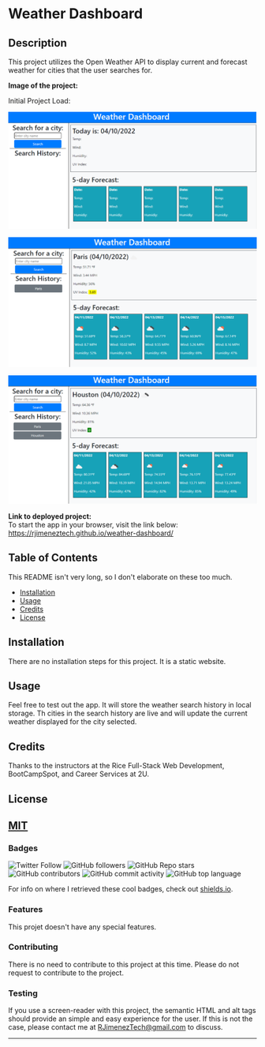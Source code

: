 # Weather Dashboard

## Description 

This project utilizes the Open Weather API to display current and forecast weather for cities that the user searches for.


**Image of the project:**

Initial Project Load:

![Default Screen](/assets/images/defaultScreen.png)

![Search Example](/assets/images/parisWeatherSearch.png)

![Search History](/assets/images/uvUpdateWithHistory.png)

**Link to deployed project:**
<br>To start the app in your browser, visit the link below: 
<br>https://rjimeneztech.github.io/weather-dashboard/

## Table of Contents

This README isn't very long, so I don't elaborate on these too much.

* [Installation](#installation)
* [Usage](#usage)
* [Credits](#credits)
* [License](#license)


## Installation

There are no installation steps for this project. It is a static website. 

## Usage

Feel free to test out the app. It will store the weather search history in local storage. Th cities in the search history are live and will update the current weather displayed for the city selected.

## Credits

Thanks to the instructors at the Rice Full-Stack Web Development, BootCampSpot, and Career Services at 2U. 

## License

[MIT](LICENSE)
---

### Badges

![Twitter Follow](https://img.shields.io/twitter/follow/rjimeneztech?style=social)  ![GitHub followers](https://img.shields.io/github/followers/rjimeneztech?style=social)  ![GitHub Repo stars](https://img.shields.io/github/stars/rjimeneztech/rj-horiseon-accessibility-refactoring?style=social) <br> ![GitHub contributors](https://img.shields.io/github/contributors/rjimeneztech/rj-horiseon-accessibility-refactoring)  ![GitHub commit activity](https://img.shields.io/github/commit-activity/y/rjimeneztech/rj-horiseon-accessibility-refactoring)  ![GitHub top language](https://img.shields.io/github/languages/top/rjimeneztech/rj-horiseon-accessibility-refactoring)  

For info on where I retrieved these cool badges, check out [shields.io](https://shields.io/).

### Features

This projet doesn't have any special features. 

### Contributing 

There is no need to contribute to this project at this time. Please do not request to contribute to the project.

### Testing

If you use a screen-reader with this project, the semantic HTML and alt tags should provide an simple and easy experience for the user. If this is not the case, please contact me at RJimenezTech@gmail.com to discuss. 

--- 